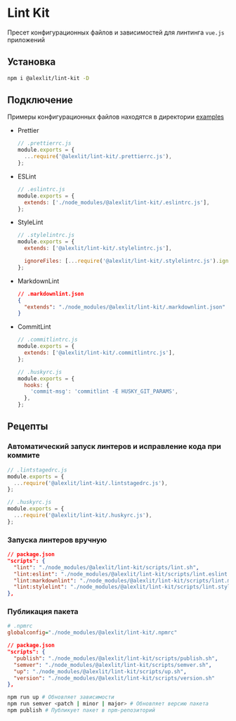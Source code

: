 # Lint Kit

Пресет конфигурационных файлов и зависимостей для линтинга `vue.js` приложений

## Установка

```sh
npm i @alexlit/lint-kit -D
```

## Подключение

Примеры конфигурационных файлов находятся в директории
[examples](https://github.com/alex-lit/lint-kit/tree/master/example)

- Prettier

  ```js
  // .prettierrc.js
  module.exports = {
    ...require('@alexlit/lint-kit/.prettierrc.js'),
  };
  ```

- ESLint

  ```js
  // .eslintrc.js
  module.exports = {
    extends: ['./node_modules/@alexlit/lint-kit/.eslintrc.js'],
  };
  ```

- StyleLint

  ```js
  // .stylelintrc.js
  module.exports = {
    extends: ['@alexlit/lint-kit/.stylelintrc.js'],

    ignoreFiles: [...require('@alexlit/lint-kit/.stylelintrc.js').ignoreFiles],
  };
  ```

- MarkdownLint

  ```json
  // .markdownlint.json
  {
    "extends": "./node_modules/@alexlit/lint-kit/.markdownlint.json"
  }
  ```

- CommitLint

  ```js
  // .commitlintrc.js
  module.exports = {
    extends: ['@alexlit/lint-kit/.commitlintrc.js'],
  };
  ```

  ```js
  // .huskyrc.js
  module.exports = {
    hooks: {
      'commit-msg': 'commitlint -E HUSKY_GIT_PARAMS',
    },
  };
  ```

## Рецепты

### Aвтоматический запуск линтеров и исправление кода при коммите

```js
// .lintstagedrc.js
module.exports = {
  ...require('@alexlit/lint-kit/.lintstagedrc.js'),
};
```

```js
// .huskyrc.js
module.exports = {
  ...require('@alexlit/lint-kit/.huskyrc.js'),
};
```

### Запуска линтеров вручную

```json
// package.json
"scripts": {
  "lint": "./node_modules/@alexlit/lint-kit/scripts/lint.sh",
  "lint:eslint": "./node_modules/@alexlit/lint-kit/scripts/lint.eslint.sh",
  "lint:markdownlint": "./node_modules/@alexlit/lint-kit/scripts/lint.markdownlint.sh",
  "lint:stylelint": "./node_modules/@alexlit/lint-kit/scripts/lint.stylelint.sh",
},
```

### Публикация пакета

```ini
# .npmrc
globalconfig="./node_modules/@alexlit/lint-kit/.npmrc"
```

```json
// package.json
"scripts": {
  "publish": "./node_modules/@alexlit/lint-kit/scripts/publish.sh",
  "semver": "./node_modules/@alexlit/lint-kit/scripts/semver.sh",
  "up": "./node_modules/@alexlit/lint-kit/scripts/up.sh",
  "version": "./node_modules/@alexlit/lint-kit/scripts/version.sh"
},
```

```bash
npm run up # Обновляет зависимости
npm run semver <patch | minor | major> # Обновляет версию пакета
npm publish # Публикует пакет в npm-репозиторий
```
